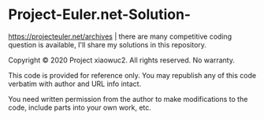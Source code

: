 # Project-Euler.net-Solution-



https://projecteuler.net/archives | there are many competitive coding question is available, I'll share my solutions in this repository. 


Copyright © 2020 Project xiaowuc2. All rights reserved. No warranty.


This code is provided for reference only. You may republish any of this code verbatim with author and URL info intact.


You need written permission from the author to make modifications to the code, include parts into your own work, etc.
